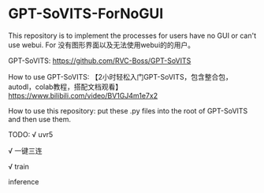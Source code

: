# GPT-SoVITS-ForNoGUI
This repository is to implement the processes for users have no GUI or can't use webui. For 没有图形界面以及无法使用webui的的用户。

GPT-SoVITS: https://github.com/RVC-Boss/GPT-SoVITS

How to use GPT-SoVITS: 【2小时轻松入门GPT-SoVITS，包含整合包，autodl，colab教程，搭配文档观看】 https://www.bilibili.com/video/BV1GJ4m1e7x2

How to use this repository:
  put these .py files into the root of GPT-SoVITS and then use them.

TODO:
  √ uvr5

  √ 一键三连
  
  √ train

  inference
